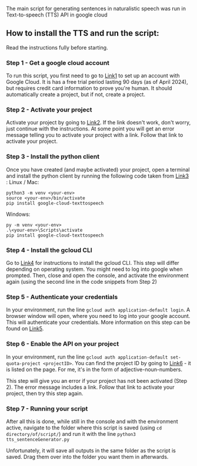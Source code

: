 The main script for generating sentences in naturalistic speech was run in Text-to-speech (TTS) API in google cloud

## How to install the TTS and run the script:
Read the instructions fully before starting.

### Step 1 - Get a google cloud account
To run this script, you first need to go to [Link1](https://cloud.google.com/text-to-speech/?hl=en) to set up an account with Google Cloud.
It is has a free trial period lasting 90 days (as of April 2024), but requires credit card information to prove you're human.
It should automatically create a project, but if not, create a project.

### Step 2 - Activate your project
Activate your project by going to [Link2](https://console.cloud.google.com/apis/api/serviceusage.googleapis.com). If the link doesn't work, don't worry, just continue with the instructions. At some point you will get an error message telling you to activate your project with a link. Follow that link to activate your project. 

### Step 3 - Install the python client
Once you have created (and maybe activated) your project, open a terminal and install the python client by running the following code taken from [Link3](https://cloud.google.com/python/docs/reference/texttospeech/latest) :
Linux / Mac:
```
python3 -m venv <your-env>
source <your-env>/bin/activate
pip install google-cloud-texttospeech
```
Windows:
```
py -m venv <your-env>
.\<your-env>\Scripts\activate
pip install google-cloud-texttospeech
```

### Step 4 - Install the gcloud CLI
Go to [Link4](https://cloud.google.com/sdk/docs/install) for instructions to install the gcloud CLI. This step will differ depending on operating system. You might need to log into google when prompted. Then, close and open the console, and activate the environment again (using the second line in the code snippets from Step 2)

### Step 5 - Authenticate your credentials
In your environment, run the line `gcloud auth application-default login`. A browser window will open, where you need to log into your google account. This will authenticate your credentials. More information on this step can be found on [Link5](https://cloud.google.com/docs/authentication/provide-credentials-adc#how-to).

### Step 6 - Enable the API on your project
In your environment, run the line `gcloud auth application-default set-quota-project <projectID>`. You can find the project ID by going to [Link6](https://console.cloud.google.com/welcome/) - it is listed on the page. For me, it's in the form of adjective-noun-numbers. 

This step will give you an error if your project has not been activated (Step 2). The error message includes a link. Follow that link to activate your project, then try this step again.

### Step 7 - Running your script
After all this is done, while still in the console and with the environment active, navigate to the folder where this script is saved (using `cd directory/of/script/`) and run it with the line
`python3 tts_sentenceGenerator.py`

Unfortunately, it will save all outputs in the same folder as the script is saved. 
Drag them over into the folder you want them in afterwards.


